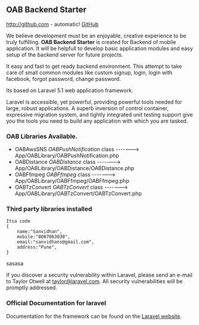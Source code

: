 ## OAB Backend Starter

http://github.com - automatic!
[GitHub](http://github.com)

We believe development must be an enjoyable, creative experience to be truly fulfilling.
**OAB Backend Starter** is created for Backend of mobile application.
It will be helpfull to develop basic application modules and easy setup of the backend server for 
future projects.

It easy and fast to get ready backend environment.
This attempt to take care of small common modules like custom signup, login, login with facebook, forgot password, change password.

Its based on Laravel 5.1 web application framework.

Laravel is accessible, yet powerful, providing powerful tools needed for large, robust applications. A superb inversion of control container, expressive migration system, and tightly integrated unit testing support give you the tools you need to build any application with which you are tasked.

### OAB Libraries Available.

   - OABAwsSNS _OABPushNotification_ class -------> App/OABLibrary/OABPushNotification.php
   -  OABDistance _OABDistance_ class  -------> App/OABLibrary/OABDistance/OABDistance.php
   -  OABFfmpeg _OABFfmpeg_ class  -------> App/OABLibrary/OABFfmpeg/OABFfmpeg.php
   -  OABTzConvert _OABTzConvert_ class  -------> App/OABLibrary/OABTzConvert/OABTzConvert.php


### Third party libraries installed
```
Itsa code
{
    name:"Sanvidhan",
    mobile:"8007063030",
    email:"sanvidhans@gmail.com",
    address:"Pune",
}
```
sasasa

If you discover a security vulnerability within Laravel, please send an e-mail to Taylor Otwell at taylor@laravel.com. All security vulnerabilities will be promptly addressed.

### Official Documentation for laravel

Documentation for the framework can be found on the [Laravel website](http://laravel.com/docs).



